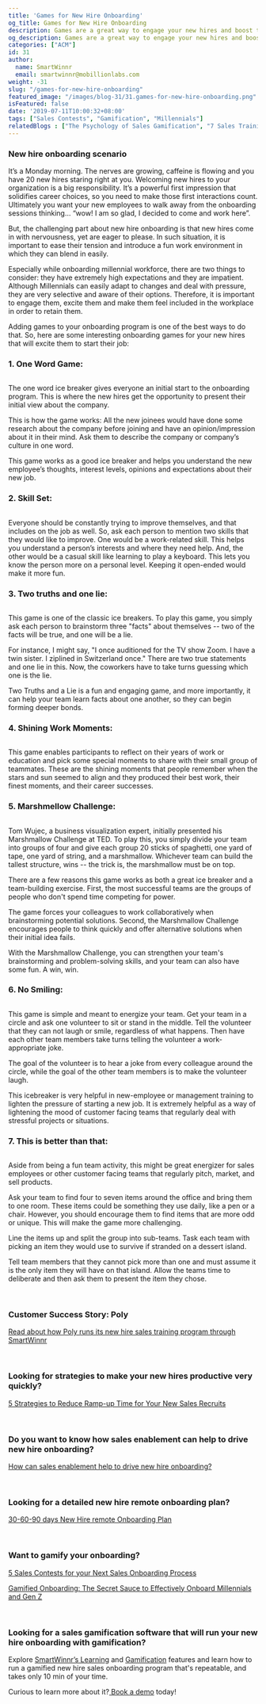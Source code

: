 ```yaml
---
title: 'Games for New Hire Onboarding'
og_title: Games for New Hire Onboarding
description: Games are a great way to engage your new hires and boost their morale. Here's a list of 7 simple games to kick start your onboarding process.
og_description: Games are a great way to engage your new hires and boost their morale. Here's a list of 7 simple games to kick start your onboarding process.
categories: ["ACM"]
id: 31
author:
  name: SmartWinnr
  email: smartwinnr@mobillionlabs.com
weight: -31
slug: "/games-for-new-hire-onboarding"
featured_image: "/images/blog-31/31.games-for-new-hire-onboarding.png"
isFeatured: false
date: '2019-07-11T10:00:32+08:00'
tags: ["Sales Contests", "Gamification", "Millennials"]
relatedBlogs : ["The Psychology of Sales Gamification", "7 Sales Training Games that actually boost your sales team’s skills", "Sales Contest Part 2: How to design Sales Contest for a New Product Launch", "Gamified Onboarding: The Secret Sauce to Effectively Onboard Millennials and Gen Z"]
---
```


### New hire onboarding scenario

It’s a Monday morning. The nerves are growing, caffeine is flowing and you have 20 new hires staring right at you. Welcoming new hires to your organization is a big responsibility. It’s a powerful first impression that solidifies career choices, so you need to make those first interactions count. Ultimately you want your new employees to walk away from the onboarding sessions thinking… “wow! I am so glad, I decided to come and work here”.

But, the challenging part about new hire onboarding is that new hires come in with nervousness, yet are eager to please. In such situation, it is important to ease their tension and introduce a fun work environment in which they can blend in easily. 

Especially while onboarding millennial workforce, there are two things to consider: they have extremely high expectations and they are impatient. Although Millennials can easily adapt to changes and deal with pressure, they are very selective and aware of their options. Therefore, it is important to engage them, excite them and make them feel included in the workplace in order to retain them.

Adding games to your onboarding program is one of the best ways to do that. So, here are some interesting onboarding games for your new hires that will excite them to start their job:

### 1. One Word Game:

<img alt="" src="/images/blog-31/one-word-game.jpg" class="ml-padding-top0 ml-padding-bottom0">

The one word ice breaker gives everyone an initial start to the onboarding program. This is where the new hires get the opportunity to present their initial view about the company.

This is how the game works: All the new joinees would have done some research about the company before joining and have an opinion/impression about it in their mind. Ask them to describe the company or company’s culture in one word. 

This game works as a good ice breaker and helps you understand the new employee’s thoughts, interest levels, opinions and expectations about their new job.

### 2. Skill Set:

<img alt="" src="/images/blog-31/adult-education.jpg" class="ml-padding-top0 ml-padding-bottom0">

Everyone should be constantly trying to improve themselves, and that includes on the job as well. So, ask each person to mention two skills that they would like to improve. One would be a work-related skill. This helps you understand a person’s interests and where they need help. And, the other would be a casual skill like learning to play a keyboard. This lets you know the person more on a personal level. Keeping it open-ended would make it more fun.

### 3. Two truths and one lie:

<img alt="" src="/images/blog-31/Two truths and one lie.jpg" class="ml-padding-top0 ml-padding-bottom0">

This game is one of the classic ice breakers. To play this game, you simply ask each person to brainstorm three "facts" about themselves -- two of the facts will be true, and one will be a lie. 

For instance, I might say, "I once auditioned for the TV show Zoom. I have a twin sister. I ziplined in Switzerland once."  There are two true statements and one lie in this. Now, the coworkers have to take turns guessing which one is the lie. 

Two Truths and a Lie is a fun and engaging game, and more importantly, it can help your team learn facts about one another, so they can begin forming deeper bonds.

### 4. Shining Work Moments:

<img alt="" src="/images/blog-31/target-1955257_1920.jpg" class="ml-padding-top0 ml-padding-bottom0">

This game enables participants to reflect on their years of work or education and pick some special moments to share with their small group of teammates. These are the shining moments that people remember when the stars and sun seemed to align and they produced their best work, their finest moments, and their career successes.

### 5. Marshmellow Challenge:

<img alt="" src="/images/blog-31/man-3230661_1920.jpg" class="ml-padding-top0 ml-padding-bottom0">

Tom Wujec, a business visualization expert, initially presented his Marshmallow Challenge at TED. To play this, you simply divide your team into groups of four and give each group 20 sticks of spaghetti, one yard of tape, one yard of string, and a marshmallow. Whichever team can build the tallest structure, wins -- the trick is, the marshmallow must be on top.

There are a few reasons this game works as both a great ice breaker and a team-building exercise. First, the most successful teams are the groups of people who don't spend time competing for power.

The game forces your colleagues to work collaboratively when brainstorming potential solutions. Second, the Marshmallow Challenge encourages people to think quickly and offer alternative solutions when their initial idea fails.

With the Marshmallow Challenge, you can strengthen your team's brainstorming and problem-solving skills, and your team can also have some fun. A win, win.

### 6. No Smiling:

<img alt="" src="/images/blog-31/achievement-3426398_1920.jpg" class="ml-padding-top0 ml-padding-bottom0">

This game is simple and meant to energize your team. Get your team in a circle and ask one volunteer to sit or stand in the middle. Tell the volunteer that they can not laugh or smile, regardless of what happens. Then have each other team members take turns telling the volunteer a work-appropriate joke.

The goal of the volunteer is to hear a joke from every colleague around the circle, while the goal of the other team members is to make the volunteer laugh.

This icebreaker is very helpful in new-employee or management training to lighten the pressure of starting a new job. It is extremely helpful as a way of lightening the mood of customer facing teams that regularly deal with stressful projects or situations.

### 7. This is better than that:

<img alt="" src="/images/blog-31/team-3639693_1920.jpg" class="ml-padding-top0 ml-padding-bottom0">

Aside from being a fun team activity, this might be great energizer for sales employees or other customer facing teams that regularly pitch, market, and sell products.

Ask your team to find four to seven items around the office and bring them to one room. These items could be something they use daily, like a pen or a chair. However, you should encourage them to find items that are more odd or unique. This will make the game more challenging.

Line the items up and split the group into sub-teams. Task each team with picking an item they would use to survive if stranded on a dessert island.

Tell team members that they cannot pick more than one and must assume it is the only item they will have on that island. Allow the teams time to deliberate and then ask them to present the item they chose.

<br>

<h3><b>Customer Success Story: Poly</b></h3>
<p><a href="https://www.smartwinnr.com/customer-stories/polycom-laura-welch-interview/" target="_blank">Read about how Poly runs its new hire sales training program through SmartWinnr</a></p>

<br>


<h3><b>Looking for strategies to make your new hires productive very quickly?</b></h3>

<a href="https://smartwinnr.com/post/2016/09/reduce-ramp-up-time/" target="_blank">5 Strategies to Reduce Ramp-up Time for Your New Sales Recruits</a>

<br>


<h3><b>Do you want to know how sales enablement can help to drive new hire onboarding?</b></h3>

<a href="https://smartwinnr.com/post/how-can-sales-enablement-help-to-drive-new-hire-onboarding/" target="_blank">How can sales enablement help to drive new hire onboarding?</a>

<br>

<h3><b>Looking for a detailed new hire remote onboarding plan?</b></h3>
<p>
<a href="https://www.smartwinnr.com/post/30-60-90-days-gamified-sales-training-plan/" target="_blank">30-60-90 days New Hire remote Onboarding Plan</a>
 </p>
<br>


<h3><b>Want to gamify your onboarding?</b></h3>

<a href="https://smartwinnr.com/post/5-sales-contests-for-your-next-sales-onboarding-process/">5 Sales Contests for your Next Sales Onboarding Process</a>
<br>

<a href="https://www.smartwinnr.com/post/gamified-onboarding-the-secret-sauce-to-effectively-onboard-millennials-and-gen-z/" target="_blank">Gamified Onboarding: The Secret Sauce to Effectively Onboard Millennials and Gen Z</a>

<br>


<h3><b>Looking for a sales gamification software that will run your new hire onboarding with gamification?</b></h3>

Explore <a href="https://www.smartwinnr.com/product/targeted-learning/" target="_blank">SmartWinnr’s Learning</a> and <a href="https://www.smartwinnr.com/product/gamification/" target="_blank">Gamification</a> features and learn how to run a gamified new hire sales onboarding program that's repeatable, and takes only 10 min of your time. 

Curious to learn more about it?<a href="https://www.smartwinnr.com/request-demo/" target="_blank"> Book a demo</a> today!
